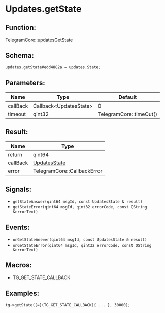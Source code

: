 # Updates.getState

## Function:

TelegramCore::updatesGetState

## Schema:

`updates.getState#edd4882a = updates.State;`
## Parameters:

|Name|Type|Default|
|----|----|-------|
|callBack|Callback<UpdatesState\>|0|
|timeout|qint32|TelegramCore::timeOut()|

## Result:

|Name|Type|
|----|----|
|return|qint64|
|callBack|[UpdatesState](../../types/updatesstate.md)|
|error|TelegramCore::CallbackError|

## Signals:

* `getStateAnswer(qint64 msgId, const UpdatesState & result)`
* `getStateError(qint64 msgId, qint32 errorCode, const QString &errorText)`

## Events:

* `onGetStateAnswer(qint64 msgId, const UpdatesState & result)`
* `onGetStateError(qint64 msgId, qint32 errorCode, const QString &errorText)`

## Macros:

* TG_GET_STATE_CALLBACK

## Examples:

`tg->getState([=](TG_GET_STATE_CALLBACK){
    ...
}, 30000);`
